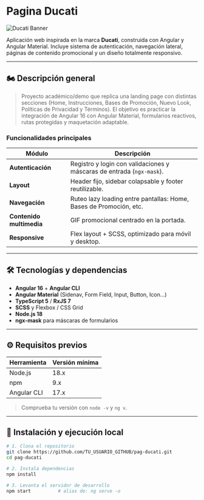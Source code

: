 # Pagina Ducati

![Ducati Banner](docs/assets/banner.png)

Aplicación web inspirada en la marca **Ducati**, construida con Angular y Angular Material. Incluye sistema de autenticación, navegación lateral, páginas de contenido promocional y un diseño totalmente responsivo.

---

## 🏍️ Descripción general

> Proyecto académico/demo que replica una landing page con distintas secciones (Home, Instrucciones, Bases de Promoción, Nuevo Look, Políticas de Privacidad y Términos). El objetivo es practicar la integración de Angular 16 con Angular Material, formularios reactivos, rutas protegidas y maquetación adaptable.

### Funcionalidades principales

| Módulo              | Descripción                                                                 |
|---------------------|------------------------------------------------------------------------------|
| **Autenticación**   | Registro y login con validaciones y máscaras de entrada (`ngx-mask`).       |
| **Layout**          | Header fijo, sidebar colapsable y footer reutilizable.                      |
| **Navegación**       | Ruteo lazy loading entre pantallas: Home, Bases de Promoción, etc.         |
| **Contenido multimedia** | GIF promocional centrado en la portada.                               |
| **Responsive**      | Flex layout + SCSS, optimizado para móvil y desktop.                         |

---

## 🛠️ Tecnologías y dependencias

- **Angular 16** + **Angular CLI**
- **Angular Material** (Sidenav, Form Field, Input, Button, Icon…)
- **TypeScript 5** / **RxJS 7**
- **SCSS** y Flexbox / CSS Grid
- **Node.js 18**
- **ngx-mask** para máscaras de formularios

---

## ⚙️ Requisitos previos

| Herramienta | Versión mínima |
|-------------|----------------|
| Node.js     | 18.x           |
| npm         | 9.x            |
| Angular CLI | 17.x           |

> Comprueba tu versión con `node -v` y `ng v`.

---

## 🚀 Instalación y ejecución local

```bash
# 1. Clona el repositorio
git clone https://github.com/TU_USUARIO_GITHUB/pag-ducati.git
cd pag-ducati

# 2. Instala dependencias
npm install

# 3. Levanta el servidor de desarrollo
npm start          # alias de: ng serve -o

